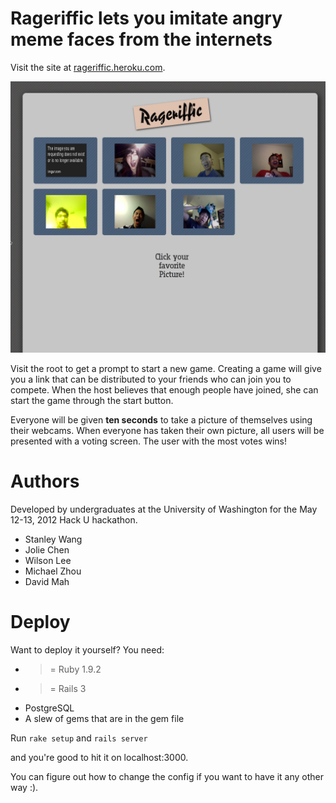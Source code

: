 # Rageriffic lets you imitate angry meme faces from the internets

Visit the site at [rageriffic.heroku.com](http://rageriffic.heroku.com).

![example](https://github.com/kourge/rageriffic/raw/master/public/example.png)

Visit the root to get a prompt to start a new game. Creating a game
will give you a link that can be distributed to your friends who can
join you to compete. When the host believes that enough people have joined,
she can start the game through the start button.

Everyone will be given **ten seconds** to take a picture of themselves using their webcams.
When everyone has taken their own picture, all users will be presented with a voting screen.
The user with the most votes wins!

# Authors

Developed by undergraduates at the University of Washington for the May
12-13, 2012 Hack U hackathon.

* Stanley Wang
* Jolie Chen
* Wilson Lee
* Michael Zhou
* David Mah

# Deploy

Want to deploy it yourself? You need:

* >= Ruby 1.9.2
* >= Rails 3
* PostgreSQL
* A slew of gems that are in the gem file

Run `rake setup` and `rails server`

and you're good to hit it on localhost:3000.

You can figure out how to change the config if you want
to have it any other way :).
